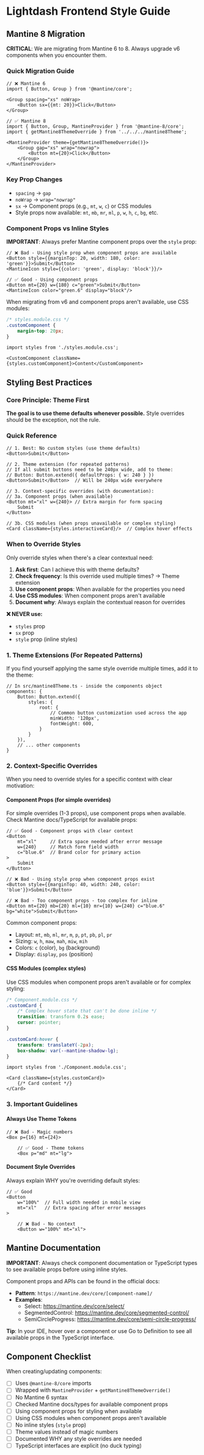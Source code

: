 # Lightdash Frontend Style Guide

## Mantine 8 Migration

**CRITICAL**: We are migrating from Mantine 6 to 8. Always upgrade v6 components when you encounter them.

### Quick Migration Guide

```tsx
// ❌ Mantine 6
import { Button, Group } from '@mantine/core';

<Group spacing="xs" noWrap>
    <Button sx={{mt: 20}}>Click</Button>
</Group>

// ✅ Mantine 8
import { Button, Group, MantineProvider } from '@mantine-8/core';
import { getMantine8ThemeOverride } from '../../../mantine8Theme';

<MantineProvider theme={getMantine8ThemeOverride()}>
    <Group gap="xs" wrap="nowrap">
        <Button mt={20}>Click</Button>
    </Group>
</MantineProvider>
```

### Key Prop Changes

- `spacing` → `gap`
- `noWrap` → `wrap="nowrap"`
- `sx` → Component props (e.g., `mt`, `w`, `c`) or CSS modules
- Style props now available: `mt`, `mb`, `mr`, `ml`, `p`, `w`, `h`, `c`, `bg`, etc.

### Component Props vs Inline Styles

**IMPORTANT**: Always prefer Mantine component props over the `style` prop:

```tsx
// ❌ Bad - Using style prop when component props are available
<Button style={{marginTop: 20, width: 180, color: 'green'}}>Submit</Button>
<MantineIcon style={{color: 'green', display: 'block'}}/>

// ✅ Good - Using component props
<Button mt={20} w={180} c="green">Submit</Button>
<MantineIcon color="green.6" display="block"/>
```

When migrating from v6 and component props aren't available, use CSS modules:

```css
/* styles.module.css */
.customComponent {
    margin-top: 20px;
}
```

```tsx
import styles from './styles.module.css';

<CustomComponent className={styles.customComponent}>Content</CustomComponent>
```

## Styling Best Practices

### Core Principle: Theme First

**The goal is to use theme defaults whenever possible.** Style overrides should be the exception, not the rule.

### Quick Reference

```tsx
// 1. Best: No custom styles (use theme defaults)
<Button>Submit</Button>

// 2. Theme extension (for repeated patterns)
// If all submit buttons need to be 240px wide, add to theme:
// Button: Button.extend({ defaultProps: { w: 240 } })
<Button>Submit</Button>  // Will be 240px wide everywhere

// 3. Context-specific overrides (with documentation):
// 3a. Component props (when available)
<Button mt="xl" w={240}> // Extra margin for form spacing
    Submit
</Button>

// 3b. CSS modules (when props unavailable or complex styling)
<Card className={styles.interactiveCard}/>  // Complex hover effects
```

### When to Override Styles

Only override styles when there's a clear contextual need:

1. **Ask first**: Can I achieve this with theme defaults?
2. **Check frequency**: Is this override used multiple times? → Theme extension
3. **Use component props**: When available for the properties you need
4. **Use CSS modules**: When component props aren't available
5. **Document why**: Always explain the contextual reason for overrides

**❌ NEVER use:**

- `styles` prop
- `sx` prop
- `style` prop (inline styles)

### 1. Theme Extensions (For Repeated Patterns)

If you find yourself applying the same style override multiple times, add it to the theme:

```tsx
// In src/mantine8Theme.ts - inside the components object
components: {
    Button: Button.extend({
        styles: {
            root: {
                // Common button customization used across the app
                minWidth: '120px',
                fontWeight: 600,
            }
        }
    }),
    // ... other components
}
```

### 2. Context-Specific Overrides

When you need to override styles for a specific context with clear motivation:

#### Component Props (for simple overrides)

For simple overrides (1-3 props), use component props when available. Check Mantine docs/TypeScript for available props:

```tsx
// ✅ Good - Component props with clear context
<Button
    mt="xl"     // Extra space needed after error message
    w={240}     // Match form field width
    c="blue.6"  // Brand color for primary action
>
    Submit
</Button>

// ❌ Bad - Using style prop when component props exist
<Button style={{marginTop: 40, width: 240, color: 'blue'}}>Submit</Button>

// ❌ Bad - Too component props - too complex for inline
<Button mt={20} mb={20} ml={10} mr={10} w={240} c="blue.6" bg="white">Submit</Button>
```

Common component props:

- Layout: `mt`, `mb`, `ml`, `mr`, `m`, `p`, `pt`, `pb`, `pl`, `pr`
- Sizing: `w`, `h`, `maw`, `mah`, `miw`, `mih`
- Colors: `c` (color), `bg` (background)
- Display: `display`, `pos` (position)

#### CSS Modules (complex styles)

Use CSS modules when component props aren't available or for complex styling:

```css
/* Component.module.css */
.customCard {
    /* Complex hover state that can't be done inline */
    transition: transform 0.2s ease;
    cursor: pointer;
}

.customCard:hover {
    transform: translateY(-2px);
    box-shadow: var(--mantine-shadow-lg);
}
```

```tsx
import styles from './Component.module.css';

<Card className={styles.customCard}>
    {/* Card content */}
</Card>
```

### 3. Important Guidelines

#### Always Use Theme Tokens

```tsx
// ❌ Bad - Magic numbers
<Box p={16} mt={24}>

    // ✅ Good - Theme tokens
    <Box p="md" mt="lg">
```

#### Document Style Overrides

Always explain WHY you're overriding default styles:

```tsx
// ✅ Good
<Button
    w="100%"  // Full width needed in mobile view
    mt="xl"   // Extra spacing after error messages
>

    // ❌ Bad - No context
    <Button w="100%" mt="xl">
```

## Mantine Documentation

**IMPORTANT**: Always check component documentation or TypeScript types to see available props before using inline
styles.

Component props and APIs can be found in the official docs:

- **Pattern**: `https://mantine.dev/core/[component-name]/`
- **Examples**:
    - Select: https://mantine.dev/core/select/
    - SegmentedControl: https://mantine.dev/core/segmented-control/
    - SemiCircleProgress: https://mantine.dev/core/semi-circle-progress/

**Tip**: In your IDE, hover over a component or use Go to Definition to see all available props in the TypeScript
interface.

## Component Checklist

When creating/updating components:

- [ ] Uses `@mantine-8/core` imports
- [ ] Wrapped with `MantineProvider` + `getMantine8ThemeOverride()`
- [ ] No Mantine 6 syntax
- [ ] Checked Mantine docs/types for available component props
- [ ] Using component props for styling when available
- [ ] Using CSS modules when component props aren't available
- [ ] No inline styles (`style` prop)
- [ ] Theme values instead of magic numbers
- [ ] Documented WHY any style overrides are needed
- [ ] TypeScript interfaces are explicit (no duck typing)